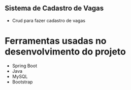 ## Sistema de Cadastro de Vagas

* Crud para fazer cadastro de vagas

# Ferramentas usadas no desenvolvimento do projeto

* Spring Boot
* Java
* MySQL
* Bootstrap
